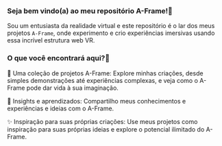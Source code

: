 
### Seja bem vindo(a) ao meu repositório A-Frame!👋

Sou um entusiasta da realidade virtual e este repositório é o lar dos meus projetos `A-Frame`, onde experimento e crio experiências imersivas usando essa incrível estrutura web VR.

### O que você encontrará aqui?🤔

🧠 Uma coleção de projetos A-Frame: Explore minhas criações, desde simples demonstrações até experiências complexas, e veja como o A-Frame pode dar vida à sua imaginação.

🚀 Insights e aprendizados: Compartilho meus conhecimentos e experiências e ideias com o A-Frame.

✨ Inspiração para suas próprias criações: Use meus projetos como inspiração para suas próprias ideias e explore o potencial ilimitado do A-Frame.

